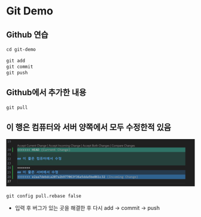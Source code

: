 # Git Demo

## Github 연습

```
cd git-demo
```

```
git add
git commit
git push
```
## Github에서 추가한 내용

```
git pull
```

## 이 행은 컴퓨터와 서버 양쪽에서 모두 수정한적 있음
![conflict](image.png)

```
git config pull.rebase false
```
- 입력 후 버그가 있는 곳을 해결한 후 다시 add -> commit -> push